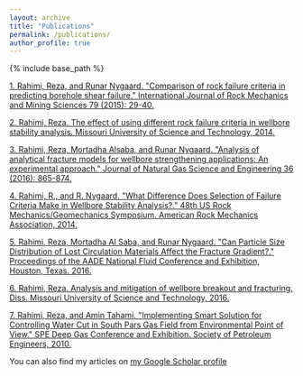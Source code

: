 ```yaml
---
layout: archive
title: "Publications"
permalink: /publications/
author_profile: true
---
```

{% include base_path %}

[1. Rahimi, Reza, and Runar Nygaard. "Comparison of rock failure criteria in predicting borehole shear failure." International Journal of Rock Mechanics and Mining Sciences 79 (2015): 29-40.](http://www.sciencedirect.com/science/article/pii/S136516091530006X)

[2. Rahimi, Reza. The effect of using different rock failure criteria in wellbore stability analysis. Missouri University of Science and Technology, 2014.](https://search.proquest.com/openview/e93c7188111a0e4febd530ba70731716/1?pq-origsite=gscholar&cbl=18750&diss=y)

[3. Rahimi, Reza, Mortadha Alsaba, and Runar Nygaard. "Analysis of analytical fracture models for wellbore strengthening applications: An experimental approach." Journal of Natural Gas Science and Engineering 36 (2016): 865-874.](http://www.sciencedirect.com/science/article/pii/S1875510016308241)

[4. Rahimi, R., and R. Nygaard. "What Difference Does Selection of Failure Criteria Make in Wellbore Stability Analysis?." 48th US Rock Mechanics/Geomechanics Symposium. American Rock Mechanics Association, 2014.](https://www.onepetro.org/conference-paper/ARMA-2014-7146)

[5. Rahimi, Reza, Mortadha Al Saba, and Runar Nygaard. "Can Particle Size Distribution of Lost Circulation Materials Affect the Fracture Gradient?." Proceedings of the AADE National Fluid Conference and Exhibition, Houston, Texas. 2016.](https://www.researchgate.net/profile/Mortadha_Alsaba/publication/301684389_Can_Particle_Size_Distribution_of_Lost_Circulation_Materials_Affect_the_Fracture_Gradient/links/5721ec3408ae80636185d791/Can-Particle-Size-Distribution-of-Lost-Circulation-Materials-Affect-the-Fracture-Gradient.pdf) 

[6. Rahimi, Reza. Analysis and mitigation of wellbore breakout and fracturing. Diss. Missouri University of Science and Technology, 2016.](https://search.proquest.com/openview/e7b29cdf07355bce7b8c64ca2aad3fe9/1?pq-origsite=gscholar&cbl=18750&diss=y) 

[7. Rahimi, Reza, and Amin Tahami. "Implementing Smart Solution for Controlling Water Cut in South Pars Gas Field from Environmental Point of View." SPE Deep Gas Conference and Exhibition. Society of Petroleum Engineers, 2010.](https://www.onepetro.org/conference-paper/SPE-130913-MS) 



You can also find my articles on [my Google Scholar profile](https://scholar.google.com/citations?user=1Ol5Y4wAAAAJ&hl=en&authuser=1)


